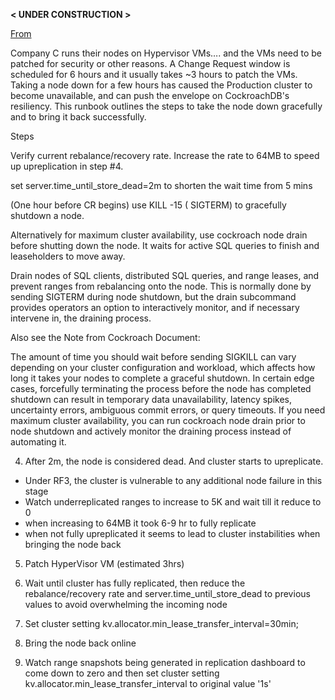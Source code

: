 
 **< UNDER CONSTRUCTION >**


[From](https://cockroachlabs.atlassian.net/wiki/spaces/CS/pages/2156822576/Runbook+to+patch+Hypervisor+hosts)

Company C runs their nodes on Hypervisor VMs…. and the VMs need to be patched for security or other reasons. A Change Request window is scheduled for 6 hours and it usually takes ~3 hours to patch the VMs. Taking a node down for a few hours has caused the Production cluster to become unavailable, and can push the envelope on CockroachDB&#39;s resiliency. This runbook outlines the steps to take the node down gracefully and to bring it back successfully.

Steps

Verify current rebalance/recovery rate. Increase the rate to 64MB to speed up upreplication in step #4.

set server.time\_until\_store\_dead=2m to shorten the wait time from 5 mins

(One hour before CR begins) use KILL -15 ( SIGTERM) to gracefully shutdown a node.

Alternatively for maximum cluster availability, use cockroach node drain before shutting down the node. It waits for active SQL queries to finish and leaseholders to move away.

Drain nodes of SQL clients, distributed SQL queries, and range leases, and prevent ranges from rebalancing onto the node. This is normally done by sending SIGTERM during node shutdown, but the drain subcommand provides operators an option to interactively monitor, and if necessary intervene in, the draining process.

Also see the Note from Cockroach Document:

The amount of time you should wait before sending SIGKILL can vary depending on your cluster configuration and workload, which affects how long it takes your nodes to complete a graceful shutdown. In certain edge cases, forcefully terminating the process before the node has completed shutdown can result in temporary data unavailability, latency spikes, uncertainty errors, ambiguous commit errors, or query timeouts. If you need maximum cluster availability, you can run cockroach node drain prior to node shutdown and actively monitor the draining process instead of automating it.

4. After 2m, the node is considered dead. And cluster starts to upreplicate.

- Under RF3, the cluster is vulnerable to any additional node failure in this stage
- Watch underreplicated ranges to increase to 5K and wait till it reduce to 0
- when increasing to 64MB it took 6-9 hr to fully replicate
- when not fully upreplicated it seems to lead to cluster instabilities when bringing the node back

5. Patch HyperVisor VM (estimated 3hrs)

6. Wait until cluster has fully replicated, then reduce the rebalance/recovery rate and server.time\_until\_store\_dead to previous values to avoid overwhelming the incoming node

7. Set cluster setting kv.allocator.min\_lease\_transfer\_interval=30min;

8. Bring the node back online

9. Watch range snapshots being generated in replication dashboard to come down to zero and then set cluster setting kv.allocator.min\_lease\_transfer\_interval to original value &#39;1s&#39;
